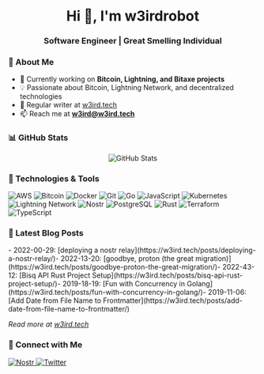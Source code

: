 <h1 align="center">Hi 👋, I'm w3irdrobot</h1>
<h3 align="center">Software Engineer | Great Smelling Individual</h3>

### 🚀 About Me

- 🔭 Currently working on **Bitcoin, Lightning, and Bitaxe projects**
- 💡 Passionate about Bitcoin, Lightning Network, and decentralized technologies
- 📝 Regular writer at [w3ird.tech](https://w3ird.tech)
- 📫 Reach me at **w3ird@w3ird.tech**

### 📊 GitHub Stats

<p align="center">
  <img src="https://github-readme-stats.vercel.app/api?username=w3irdrobot&show_icons=true&theme=dark" alt="GitHub Stats" />
</p>

### 🔧 Technologies & Tools

<p align="left">
  <img src="https://img.shields.io/badge/AWS-%23FF9900.svg?style=for-the-badge&logo=amazon-aws&logoColor=white" alt="AWS" />
  <img src="https://img.shields.io/badge/Bitcoin-000?style=for-the-badge&logo=bitcoin&logoColor=white" alt="Bitcoin" />
  <img src="https://img.shields.io/badge/Docker-%230db7ed.svg?style=for-the-badge&logo=docker&logoColor=white" alt="Docker" />
  <img src="https://img.shields.io/badge/Git-%23F05033.svg?style=for-the-badge&logo=git&logoColor=white" alt="Git" />
  <img src="https://img.shields.io/badge/Go-%2300ADD8.svg?style=for-the-badge&logo=go&logoColor=white" alt="Go" />
  <img src="https://img.shields.io/badge/JavaScript-%23323330.svg?style=for-the-badge&logo=javascript&logoColor=%23F7DF1E" alt="JavaScript" />
  <img src="https://img.shields.io/badge/Kubernetes-%23326ce5.svg?style=for-the-badge&logo=kubernetes&logoColor=white" alt="Kubernetes" />
  <img src="https://img.shields.io/badge/Lightning-792EE5?style=for-the-badge&logo=lightning&logoColor=white" alt="Lightning Network" />
  <img src="https://img.shields.io/badge/Nostr-000000?style=for-the-badge&logo=bitcoin&logoColor=white" alt="Nostr" />
  <img src="https://img.shields.io/badge/PostgreSQL-%23316192.svg?style=for-the-badge&logo=postgresql&logoColor=white" alt="PostgreSQL" />
  <img src="https://img.shields.io/badge/Rust-%23000000.svg?style=for-the-badge&logo=rust&logoColor=white" alt="Rust" />
  <img src="https://img.shields.io/badge/Terraform-%235835CC.svg?style=for-the-badge&logo=terraform&logoColor=white" alt="Terraform" />
  <img src="https://img.shields.io/badge/TypeScript-%23007ACC.svg?style=for-the-badge&logo=typescript&logoColor=white" alt="TypeScript" />
</p>

### 📝 Latest Blog Posts
<!-- BLOG-POST-LIST:START -->- 2022-00-29: [deploying a nostr relay](https://w3ird.tech/posts/deploying-a-nostr-relay/)- 2022-13-20: [goodbye, proton &lpar;the great migration&rpar;](https://w3ird.tech/posts/goodbye-proton-the-great-migration/)- 2022-43-12: [Bisq API Rust Project Setup](https://w3ird.tech/posts/bisq-api-rust-project-setup/)- 2019-18-19: [Fun with Concurrency in Golang](https://w3ird.tech/posts/fun-with-concurrency-in-golang/)- 2019-11-06: [Add Date from File Name to Frontmatter](https://w3ird.tech/posts/add-date-from-file-name-to-frontmatter/)<!-- BLOG-POST-LIST:END -->

*Read more at [w3ird.tech](https://w3ird.tech)*

### 🤝 Connect with Me

<p align="left">
  <a href="https://njump.me/npub17q5n2z8naw0xl6vu9lvt560lg33pdpe29k0k09umlfxm3vc4tqrq466f2y" target="_blank">
    <img src="https://img.shields.io/badge/Nostr-000000?style=for-the-badge&logo=bitcoin&logoColor=white" alt="Nostr" />
  </a>
  <a href="https://twitter.com/w3irdrobot" target="_blank">
    <img src="https://img.shields.io/badge/Twitter-%231DA1F2.svg?style=for-the-badge&logo=Twitter&logoColor=white" alt="Twitter" />
  </a>
</p>

